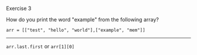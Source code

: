 Exercise 3

How do you print the word "example" from the following array?
```
arr = [["test", "hello", "world"],["example", "mem"]]
```
___

`arr.last.first` or `arr[1][0]`